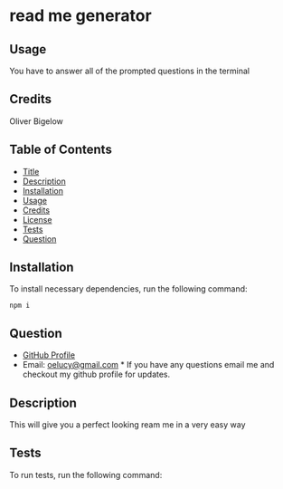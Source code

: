# read me generator
## Usage
You have to answer all of the prompted questions in the terminal

## Credits
Oliver Bigelow
## Table of Contents 
 * [Title](#read-me-generator)
 * [Description](#Description)
 * [Installation](#Installation)
 * [Usage](#Usage)
 * [Credits](#Credits)
 * [License](#License)
 * [Tests](#Tests)
 * [Question](#Question)
## Installation
 To install necessary dependencies, run the following command:
```
npm i
```
## Question
 * [GitHub Profile](https://github.com/obigelow)
* Email: oelucy@gmail.com * If you have any questions email me and checkout my github profile for updates.
## Description
This will give you a perfect looking ream me in a very easy way
## Tests
To run tests, run the following command:
```npm test
```
